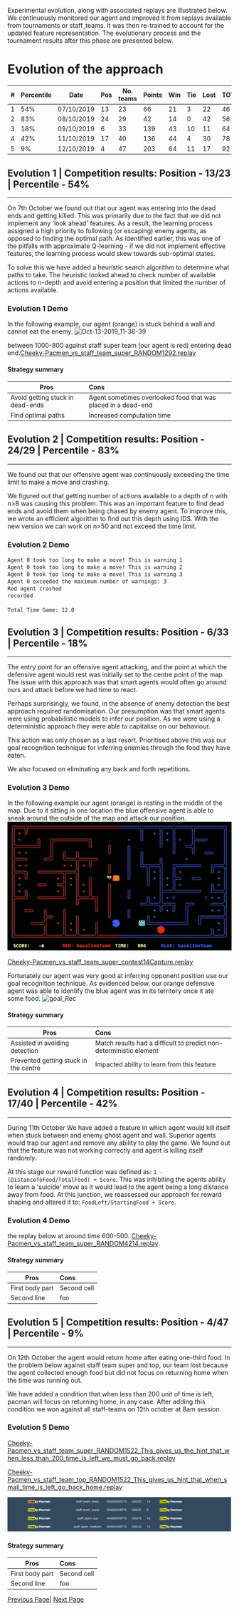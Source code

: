 Experimental evolution, along with associated replays are illustrated below. We continuously monitored our agent and improved it from replays available from tournaments or staff_teams. It was then re-trained to account for the updated feature representation. The evolutionary process and the tournament results after this phase are presented below.

# Evolution of the approach

#|Percentile|Date|Pos|No. teams|Points|Win|Tie|Lost|TOTAL|FAILED|Score balance|
|--------|---|---|---|---|---|---|---|---|---|---|---|
|1|54%|07/10/2019|13|23|66|21|3|22|46|0|-19|
|2|83%|08/10/2019|24|29|42|14|0|42|56|39|-66|
|3|18%|09/10/2019|6|33|139|43|10|11|64|0|225|
|4|42%|11/10/2019|17|40|136|44|4|30|78|0|-34|
|5|9%|12/10/2019|4|47|203|64|11|17|92|0|447|


## Evolution 1 | Competition results: Position - 13/23 | Percentile - 54%
----

On 7th October we found out that our agent was entering into the dead ends and getting killed. This was primarily due to the fact that we did not implement any 'look ahead' features. As a result, the learning process assigned a high priority to following (or escaping) enemy agents, as opposed to finding the optimal path. As identified earlier, this was one of the pitfalls with approximate Q-learning - if we did not implement effective features, the learning process would skew towards sub-optimal states.

To solve this we have added a heuristic search algorithm to determine what paths to take. The heuristic looked ahead to check number of available actions to n-depth and avoid entering a position that limited the number of actions available.

### Evolution 1 Demo
In the following example, our agent (orange) is stuck behind a wall and cannot eat the enemy.
![Oct-13-2019_11-36-39](uploads/5f2c651034f914dfcede077ba04272dc/Oct-13-2019_11-36-39.gif)

between 1000-800 against staff super team (our agent is red) entering dead end.[Cheeky-Pacmen_vs_staff_team_super_RANDOM1292.replay](uploads/0a9d003bd5831487c091254d22582513/Cheeky-Pacmen_vs_staff_team_super_RANDOM1292.replay)

#### Strategy summary

| Pros | Cons |
|-----------------|:-------------|
| Avoid getting stuck in dead-ends | Agent sometimes overlooked food that was placed in a dead-end  |
| Find optimal paths    | Increased computation time |

## Evolution 2 | Competition results: Position - 24/29 | Percentile - 83%
----

We found out that our offensive agent was continuously exceeding the time limit to make a move and crashing.

We figured out that getting number of actions available to a depth of n with n>8 was causing this problem. This was an important feature to find dead ends and avoid them when being chased by enemy agent. To improve this, we wrote an efficient algorithm to find out this depth using IDS. With the new version we can work on n>50 and not exceed the time limit.

### Evolution 2 Demo

```
Agent 0 took too long to make a move! This is warning 1
Agent 0 took too long to make a move! This is warning 2
Agent 0 took too long to make a move! This is warning 3
Agent 0 exceeded the maximum number of warnings: 3
Red agent crashed
recorded

Total Time Game: 12.0
```

## Evolution 3 | Competition results: Position - 6/33 | Percentile - 18%
----

The entry point for an offensive agent attacking, and the point at which the defensive agent would rest was initially set to the centre point of the map. The issue with this approach was that smart agents would often go around ours and attack before we had time to react.

Perhaps surprisingly, we found, in the absence of enemy detection the best approach required randomisation. Our presumption was that smart agents were using probabilistic models to infer our position. As we were using a deterministic approach they were able to capitalise on our behaviour. 

This action was only chosen as a last resort. Prioritised above this was our goal recognition technique for inferring enemies through the food they have eaten.
  
We also focused on eliminating any back and forth repetitions.

### Evolution 3 Demo
In the following example our agent (orange) is resting in the middle of the map. Due to it sitting in one location the blue offensive agent is able to sneak around the outside of the map and attack our position.
![Oct-13-2019_11-43-58](uploads/418f8bb6a2f2a7d6f455981b221ffac9/Oct-13-2019_11-43-58.gif)

[Cheeky-Pacmen_vs_staff_team_super_contest14Capture.replay](uploads/54eb6805366c129af3cba966a20d242f/Cheeky-Pacmen_vs_staff_team_super_contest14Capture.replay)

Fortunately our agent was very good at inferring opponent position use our goal recognition technique. As evidenced below, our orange defensive agent was able to identify the blue agent was in its territory once it ate some food.
![goal_Rec](uploads/3b95db5c7868d5f9e333d56f4bcf0d2a/goal_Rec.gif)

#### Strategy summary

| Pros | Cons |
|-----------------|:-------------|
| Assisted in avoiding detection | Match results had a difficult to predict non-deterministic element |
| Prevented getting stuck in the centre     | Impacted ability to learn from this feature      |

## Evolution 4 | Competition results: Position - 17/40 | Percentile - 42%
----

During 11th October We have added a feature in which agent would kill itself when stuck between and enemy ghost agent and wall. Superior agents would trap our agent and remove any ability to play the game. We found out that the feature was not working correctly and agent is killing itself randomly.

At this stage our reward function was defined as: `1 - (DistanceToFood/TotalFood) + Score`. This was inhibiting the agents ability to learn a 'suicide' move as it would lead to the agent being a long distance away from food. At this junction, we reassessed our approach for reward shaping and altered it to: `FoodLeft/StartingFood + Score`.

### Evolution 4 Demo

the replay below at around time 600-500.
[Cheeky-Pacmen_vs_staff_team_super_RANDOM4214.replay](uploads/83034c46a0d216eacd086f4e97bd995e/Cheeky-Pacmen_vs_staff_team_super_RANDOM4214.replay).

#### Strategy summary

| Pros | Cons |
|-----------------|:-------------|
| First body part | Second cell  |
| Second line     | foo          |

## Evolution 5 | Competition results: Position - 4/47 | Percentile - 9%
----

On 12th October the agent would return home after eating one-third food. In the problem below against staff team super and top, our team lost because the agent collected enough food but did not focus on returning home when the time was running out.

We have added a condition that when less than 200 unit of time is left, pacman will focus on returning home, in any case. After adding this condition we won against all staff-teams on 12th october at 8am session.

### Evolution 5 Demo

[Cheeky-Pacmen_vs_staff_team_super_RANDOM1522_This_gives_us_the_hint_that_when_less_than_200_time_is_left_we_must_go_back.replay](uploads/2366f79908f4fc80ae96eb7a93b148b0/Cheeky-Pacmen_vs_staff_team_super_RANDOM1522_This_gives_us_the_hint_that_when_less_than_200_time_is_left_we_must_go_back.replay)

[Cheeky-Pacmen_vs_staff_team_top_RANDOM1522_This_gives_us_hint_that_when_small_time_is_left_go_back_home.replay](uploads/358ee05c1abb31112b0bc01ff9407dfc/Cheeky-Pacmen_vs_staff_team_top_RANDOM1522_This_gives_us_hint_that_when_small_time_is_left_go_back_home.replay)

![image](uploads/632378307ac162f354ba5ff8d8bdf704/image.png)

#### Strategy summary

| Pros | Cons |
|-----------------|:-------------|
| First body part | Second cell  |
| Second line     | foo          |


[Previous Page](/3_approach_evolution)| [Next Page](/4_conclusion)